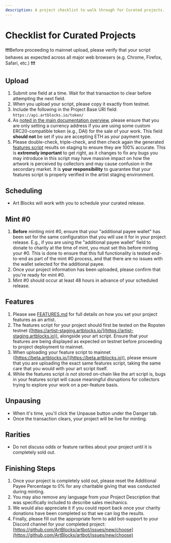 ```yaml
---
description: A project checklist to walk through for Curated projects.
---
```


# Checklist for Curated Projects

❗❗❗Before proceeding to mainnet upload, please verify that your script behaves as expected across all major web browsers (e.g. Chrome, Firefox, Safari, etc.) ❗❗❗

## Upload

1. Submit one field at a time. Wait for that transaction to clear before attempting the next field.
2. When you upload your script, please copy it exactly from testnet.
3. Include the following in the Project Base URI field: `https://api.artblocks.io/token/`
4. As [noted in the main documentation overview](./#token), please ensure that you are only setting a currency address if you are using some custom ERC20-compatible token (e.g., DAI) for the sale of your work. This field **should not** be set if you are accepting ETH as your payment type.
5. Please double-check, triple-check, and then check again the generated [features script](FEATURES.md) results on staging to ensure they are 100% accurate. This is **extremely important** to get right, as it changes to fix any bugs you may introduce in this script may have massive impact on how the artwork is perceived by collectors and may cause confusion in the secondary market. It is **your responsibility** to guarantee that your features script is properly verified in the artist staging environment.

## Scheduling

* Art Blocks will work with you to schedule your curated release.

## Mint #0

1. **Before** minting mint #0, ensure that your "additional payee wallet" has been set for the same configuration that you will use it for in your project release. E.g., if you are using the "additional payee wallet" field to donate to charity at the time of mint, you must set this before minting your #0. This is done to ensure that this full functionality is tested end-to-end as part of the mint #0 process, and that there are no issues with the wallet selected for the additional payee.
2. Once your project information has been uploaded, please confirm that you're ready for mint #0.
3. Mint #0 should occur at least 48 hours in advance of your scheduled release.

## Features

1. Please see [FEATURES.md](FEATURES.md) for full details on how you set your project features as an artist.
2. The features script for your project should first be tested on the Ropsten testnet ([https://artist-staging.artblocks.io/](https://artist-staging.artblocks.io)), alongside your art script. Ensure that your features are being displayed as expected on testnet before proceeding to project deployment to mainnet.
3. When uploading your feature script to mainnet ([https://beta.artblocks.io/](https://beta.artblocks.io)), please ensure that you are uploading the exact same features script, taking the same care that you would with your art script itself.&#x20;
4. While the features script _is not_ stored on-chain like the art script is, bugs in your features script will cause meaningful disruptions for collectors trying to explore your work on a per-feature basis.

## Unpausing

* When it's time, you'll click the Unpause button under the Danger tab.
* Once the transaction clears, your project will be live for minting.

## Rarities

* Do not discuss odds or feature rarities about your project until it is completely sold out.

## Finishing Steps

1. Once your project is completely sold out, please reset the Additional Payee Percentage to 0% for any charitable giving that was conducted during minting.
2. You may also remove any language from your Project Description that was specifically included to describe sales mechanics.
3. We would also appreciate it if you could report back once your charity donations have been completed so that we can log the results.
4. Finally, please fill out the appropriate form to add bot-support to your Discord channel for your completed project: [https://github.com/ArtBlocks/artbot/issues/new/choose](https://github.com/ArtBlocks/artbot/issues/new/choose)
